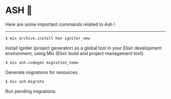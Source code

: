 # ASH 🔺

Here are some important commands related to Ash !

---

```bash
$ mix archive.install hex igniter_new
```

Install Igniter (project generator) as a global tool in your Elixir development environment, using Mix (Elixir build and project management tool).

```bash
$ mix ash.codegen migration_name
```

Generate migrations for resources.

```bash
$ mix ash.migrate
```

Run pending migrations.